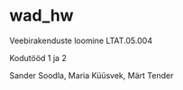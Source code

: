 # wad_hw
Veebirakenduste loomine LTAT.05.004

Kodutööd 1 ja 2

Sander Soodla, Maria Küüsvek, Märt Tender
